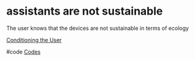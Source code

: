 # assistants are not sustainable
The user knows that the devices are not sustainable in terms of ecology

[Conditioning the User](output/themes/Conditioning%20the%20User.md)

#code [Codes](output/codes/Codes.md)